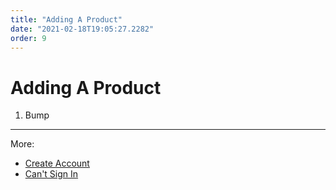 ```yaml
---
title: "Adding A Product"
date: "2021-02-18T19:05:27.2282"
order: 9
---
```


# Adding A Product

1. Bump

---

More:

- [Create Account](/manual/CreatingAccount)
- [Can't Sign In](/manual/CantSignIn)

